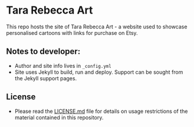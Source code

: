 # Tara Rebecca Art

This repo hosts the site of Tara Rebecca Art - a website used to showcase personalised cartoons with links for purchase on Etsy.

## Notes to developer:

- Author and site info lives in `_config.yml`
- Site uses Jekyll to build, run and deploy. Support can be sought from the Jekyll support pages.

## License

- Please read the [LICENSE.md](https://github.com/Scott3142/tara-rebecca-art/blob/master/LICENCE.md) file for details on usage restrictions of the material contained in this repository.


